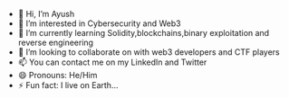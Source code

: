 - 👋 Hi, I’m Ayush
- 👀 I’m interested in Cybersecurity and Web3
- 🌱 I’m currently learning Solidity,blockchains,binary exploitation and reverse engineering
- 💞️ I’m looking to collaborate on with web3 developers and CTF players
- 📫 You can contact me on my LinkedIn and Twitter
- 😄 Pronouns: He/Him
- ⚡ Fun fact: I live on Earth...

<!---
AYUxH-dev/AYUxH-dev is a ✨ special ✨ repository because its `README.md` (this file) appears on your GitHub profile.
You can click the Preview link to take a look at your changes.
--->
